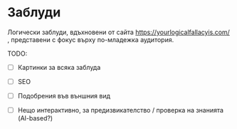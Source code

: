 # Заблуди
Логически заблуди, вдъхновени от сайта https://yourlogicalfallacyis.com/ , представени с фокус върху по-младежка аудитория.

TODO:
- [ ] Картинки за всяка заблуда
- [ ] SEO
- [ ] Подобрения във външния вид
- [ ] Нещо интерактивно, за предизвикателство / проверка на знанията (AI-based?)

